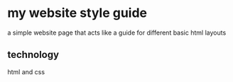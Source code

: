 # my website style guide

a simple website page that acts like a guide for different basic html layouts

## technology

html and css

